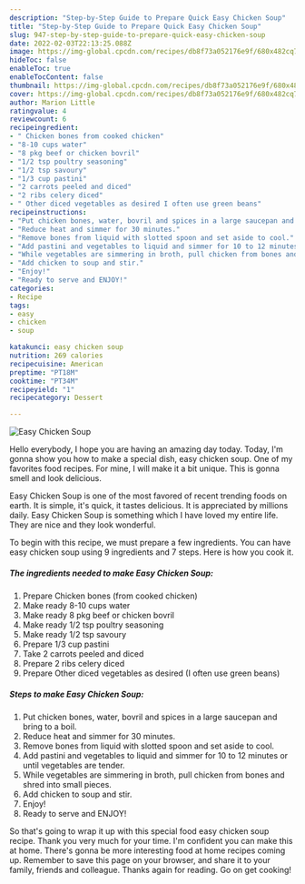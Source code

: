 ```yaml
---
description: "Step-by-Step Guide to Prepare Quick Easy Chicken Soup"
title: "Step-by-Step Guide to Prepare Quick Easy Chicken Soup"
slug: 947-step-by-step-guide-to-prepare-quick-easy-chicken-soup
date: 2022-02-03T22:13:25.088Z
image: https://img-global.cpcdn.com/recipes/db8f73a052176e9f/680x482cq70/easy-chicken-soup-recipe-main-photo.jpg
hideToc: false
enableToc: true
enableTocContent: false
thumbnail: https://img-global.cpcdn.com/recipes/db8f73a052176e9f/680x482cq70/easy-chicken-soup-recipe-main-photo.jpg
cover: https://img-global.cpcdn.com/recipes/db8f73a052176e9f/680x482cq70/easy-chicken-soup-recipe-main-photo.jpg
author: Marion Little
ratingvalue: 4
reviewcount: 6
recipeingredient:
- " Chicken bones from cooked chicken"
- "8-10 cups water"
- "8 pkg beef or chicken bovril"
- "1/2 tsp poultry seasoning"
- "1/2 tsp savoury"
- "1/3 cup pastini"
- "2 carrots peeled and diced"
- "2 ribs celery diced"
- " Other diced vegetables as desired I often use green beans"
recipeinstructions:
- "Put chicken bones, water, bovril and spices in a large saucepan and bring to a boil."
- "Reduce heat and simmer for 30 minutes."
- "Remove bones from liquid with slotted spoon and set aside to cool."
- "Add pastini and vegetables to liquid and simmer for 10 to 12 minutes or until vegetables are tender."
- "While vegetables are simmering in broth, pull chicken from bones and shred into small pieces."
- "Add chicken to soup and stir."
- "Enjoy!"
- "Ready to serve and ENJOY!"
categories:
- Recipe
tags:
- easy
- chicken
- soup

katakunci: easy chicken soup 
nutrition: 269 calories
recipecuisine: American
preptime: "PT18M"
cooktime: "PT34M"
recipeyield: "1"
recipecategory: Dessert

---
```



![Easy Chicken Soup](https://img-global.cpcdn.com/recipes/db8f73a052176e9f/680x482cq70/easy-chicken-soup-recipe-main-photo.jpg)

Hello everybody, I hope you are having an amazing day today. Today, I'm gonna show you how to make a special dish, easy chicken soup. One of my favorites food recipes. For mine, I will make it a bit unique. This is gonna smell and look delicious.



Easy Chicken Soup is one of the most favored of recent trending foods on earth. It is simple, it's quick, it tastes delicious. It is appreciated by millions daily. Easy Chicken Soup is something which I have loved my entire life. They are nice and they look wonderful.


To begin with this recipe, we must prepare a few ingredients. You can have easy chicken soup using 9 ingredients and 7 steps. Here is how you cook it.

<!--inarticleads1-->

##### The ingredients needed to make Easy Chicken Soup:

1. Prepare  Chicken bones (from cooked chicken)
1. Make ready 8-10 cups water
1. Make ready 8 pkg beef or chicken bovril
1. Make ready 1/2 tsp poultry seasoning
1. Make ready 1/2 tsp savoury
1. Prepare 1/3 cup pastini
1. Take 2 carrots peeled and diced
1. Prepare 2 ribs celery diced
1. Prepare  Other diced vegetables as desired (I often use green beans)




<!--inarticleads2-->

##### Steps to make Easy Chicken Soup:

1. Put chicken bones, water, bovril and spices in a large saucepan and bring to a boil.
1. Reduce heat and simmer for 30 minutes.
1. Remove bones from liquid with slotted spoon and set aside to cool.
1. Add pastini and vegetables to liquid and simmer for 10 to 12 minutes or until vegetables are tender.
1. While vegetables are simmering in broth, pull chicken from bones and shred into small pieces.
1. Add chicken to soup and stir.
1. Enjoy!
1. Ready to serve and ENJOY!



So that's going to wrap it up with this special food easy chicken soup recipe. Thank you very much for your time. I'm confident you can make this at home. There's gonna be more interesting food at home recipes coming up. Remember to save this page on your browser, and share it to your family, friends and colleague. Thanks again for reading. Go on get cooking!
